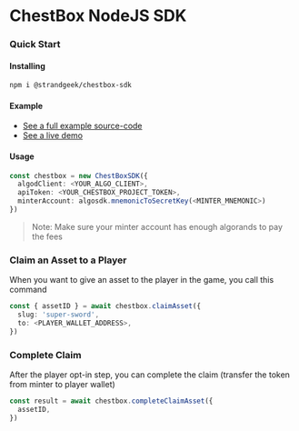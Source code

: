 # ChestBox NodeJS SDK


### Quick Start

#### Installing

```bash
npm i @strandgeek/chestbox-sdk
```

#### Example
- [See a full example source-code](https://github.com/strandgeek/chestbox/tree/main/sdks/js-chestbox-sdk/example)
- [See a live demo](https://demo.chestbox.io)


#### Usage

```typescript
const chestbox = new ChestBoxSDK({
  algodClient: <YOUR_ALGO_CLIENT>,
  apiToken: <YOUR_CHESTBOX_PROJECT_TOKEN>,
  minterAccount: algosdk.mnemonicToSecretKey(<MINTER_MNEMONIC>)
})
```

> Note: Make sure your minter account has enough algorands to pay the fees

### Claim an Asset to a Player

When you want to give an asset to the player in the game, you call this command

```typescript
const { assetID } = await chestbox.claimAsset({
  slug: 'super-sword',
  to: <PLAYER_WALLET_ADDRESS>,
})
```

### Complete Claim

After the player opt-in step, you can complete the claim (transfer the token from minter to player wallet)

```typescript
const result = await chestbox.completeClaimAsset({
  assetID,
})
```
